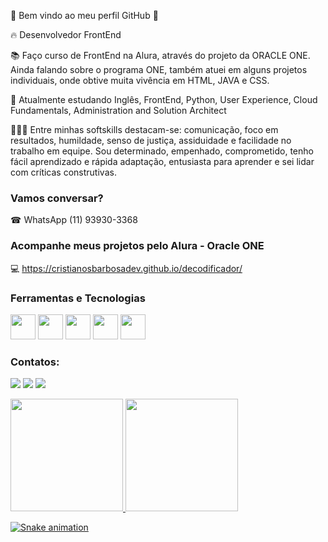 :speech_balloon: Bem vindo ao meu perfil GitHub 👋
 
 🔥 Desenvolvedor FrontEnd 

 📚 Faço curso de FrontEnd na Alura, através do projeto da ORACLE ONE. Ainda falando sobre o programa ONE, também atuei em alguns projetos individuais, onde obtive muita vivência em HTML, JAVA e CSS.

 🧠 Atualmente estudando Inglês, FrontEnd, Python, User Experience, Cloud Fundamentals, Administration and Solution Architect
  
 👩🏾‍🎓 Entre minhas softskills destacam-se: comunicação, foco em resultados, humildade, senso de justiça, assiduidade e facilidade no trabalho em equipe. 
 Sou determinado, empenhado, comprometido, tenho fácil aprendizado e rápida adaptação, entusiasta para aprender e sei lidar com críticas construtivas.
 
### Vamos conversar?
 
 ☎ WhatsApp (11) 93930-3368
 
### Acompanhe meus projetos pelo Alura - Oracle ONE
 
 💻 https://cristianosbarbosadev.github.io/decodificador/  
 
 
 
 ### Ferramentas e Tecnologias
 
 
 <img src="https://cdn.jsdelivr.net/gh/devicons/devicon/icons/vscode/vscode-original-wordmark.svg" width="40" height="40" />   <img src="https://cdn.jsdelivr.net/gh/devicons/devicon/icons/atom/atom-original.svg" width="40" height="40" /> <img src="https://cdn.jsdelivr.net/gh/devicons/devicon/icons/html5/html5-original-wordmark.svg" width="40" height="40" /> <img src="https://cdn.jsdelivr.net/gh/devicons/devicon/icons/css3/css3-original-wordmark.svg" width="40" height="40" /> <img src="https://cdn.jsdelivr.net/gh/devicons/devicon/icons/javascript/javascript-original.svg" width="40" height="40" />
          
### Contatos:

<div>

<a href="https://www.instagram.com/_csbarbosa" target="_blank"><img src="https://img.shields.io/badge/-Instagram-%23E4405F?style=for-the-badge&logo=instagram&logoColor=white" target="_blank"></a>
<a href = "mailto:cristianosbarbosa.dev@gmail.com"><img src="https://img.shields.io/badge/Gmail-D14836?style=for-the-badge&logo=gmail&logoColor=white" target="_blank"></a>
<a href="https://www.linkedin.com/in/cristianosantosbarbosa" target="_blank"><img src="https://img.shields.io/badge/-LinkedIn-%230077B5?style=for-the-badge&logo=linkedin&logoColor=white" target="_blank"></a>   
</div>          

<div>
<a href="https://github.com/cristianosbarbosadev">
<img height="180em" src="https://github-readme-stats.vercel.app/api/top-langs/?username=cristianosbarbosadev&layout=compact&langs_count=7&theme=dracula"/>
<img height="180em" src="https://github-readme-stats.vercel.app/api?username=cristianosbarbosadev&show_icons=true&theme=dracula&include_all_commits=true&count_private=true"/>
</div>

![Snake animation](https://github.com/cristianosbarbosadev/cristianosbarbosadev/blob/output/github-contribution-grid-snake.svg)


